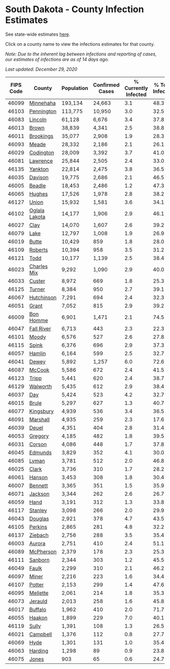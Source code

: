 # South Dakota - County Infection Estimates

See state-wide estimates [here](/infections/us-sd).

Click on a county name to view the infections estimates for that county.

*Note: Due to the inherent lag between infections and reporting of cases, our estimates of infections are as of 14 days ago.*

*Last updated: December 29, 2020*

|   FIPS Code |                         County |   Population |   Confirmed Cases |   % Currently Infected |   % Total Infected |
|-------------|--------------------------------|--------------|-------------------|------------------------|--------------------|
|       46099 |         [Minnehaha](minnehaha) |      193,134 |            24,663 |                    3.1 |               48.3 |
|       46103 |       [Pennington](pennington) |      113,775 |            10,950 |                    3.0 |               32.5 |
|       46083 |             [Lincoln](lincoln) |       61,128 |             6,676 |                    3.4 |               37.8 |
|       46013 |                 [Brown](brown) |       38,839 |             4,341 |                    2.5 |               38.8 |
|       46011 |         [Brookings](brookings) |       35,077 |             2,908 |                    1.9 |               28.3 |
|       46093 |                 [Meade](meade) |       28,332 |             2,186 |                    2.1 |               26.1 |
|       46029 |         [Codington](codington) |       28,009 |             3,392 |                    3.7 |               41.0 |
|       46081 |           [Lawrence](lawrence) |       25,844 |             2,505 |                    2.4 |               33.0 |
|       46135 |             [Yankton](yankton) |       22,814 |             2,475 |                    3.8 |               36.5 |
|       46035 |             [Davison](davison) |       19,775 |             2,686 |                    2.1 |               46.5 |
|       46005 |               [Beadle](beadle) |       18,453 |             2,486 |                    1.2 |               47.3 |
|       46065 |               [Hughes](hughes) |       17,526 |             1,978 |                    2.8 |               38.2 |
|       46127 |                 [Union](union) |       15,932 |             1,581 |                    3.6 |               34.1 |
|       46102 | [Oglala Lakota](oglala-lakota) |       14,177 |             1,906 |                    2.9 |               46.1 |
|       46027 |                   [Clay](clay) |       14,070 |             1,607 |                    2.6 |               39.2 |
|       46079 |                   [Lake](lake) |       12,797 |             1,008 |                    1.9 |               26.9 |
|       46019 |                 [Butte](butte) |       10,429 |               859 |                    1.8 |               28.0 |
|       46109 |             [Roberts](roberts) |       10,394 |               958 |                    3.5 |               31.2 |
|       46121 |                   [Todd](todd) |       10,177 |             1,139 |                    2.5 |               38.4 |
|       46023 |     [Charles Mix](charles-mix) |        9,292 |             1,090 |                    2.9 |               40.0 |
|       46033 |               [Custer](custer) |        8,972 |               669 |                    1.8 |               25.3 |
|       46125 |               [Turner](turner) |        8,384 |               950 |                    2.7 |               39.1 |
|       46067 |       [Hutchinson](hutchinson) |        7,291 |               694 |                    2.4 |               32.3 |
|       46051 |                 [Grant](grant) |        7,052 |               815 |                    2.9 |               39.2 |
|       46009 |         [Bon Homme](bon-homme) |        6,901 |             1,471 |                    2.1 |               74.5 |
|       46047 |       [Fall River](fall-river) |        6,713 |               443 |                    2.3 |               22.3 |
|       46101 |                 [Moody](moody) |        6,576 |               527 |                    2.6 |               27.8 |
|       46115 |                 [Spink](spink) |        6,376 |               696 |                    2.9 |               37.3 |
|       46057 |               [Hamlin](hamlin) |        6,164 |               599 |                    2.5 |               32.7 |
|       46041 |                 [Dewey](dewey) |        5,892 |             1,257 |                    6.0 |               72.6 |
|       46087 |               [McCook](mccook) |        5,586 |               672 |                    2.4 |               41.5 |
|       46123 |                 [Tripp](tripp) |        5,441 |               620 |                    2.4 |               38.7 |
|       46129 |           [Walworth](walworth) |        5,435 |               612 |                    2.9 |               38.4 |
|       46037 |                     [Day](day) |        5,424 |               523 |                    4.2 |               32.7 |
|       46015 |                 [Brule](brule) |        5,297 |               627 |                    1.3 |               40.7 |
|       46077 |         [Kingsbury](kingsbury) |        4,939 |               536 |                    3.4 |               36.5 |
|       46091 |           [Marshall](marshall) |        4,935 |               259 |                    2.3 |               17.6 |
|       46039 |                 [Deuel](deuel) |        4,351 |               404 |                    2.8 |               31.4 |
|       46053 |             [Gregory](gregory) |        4,185 |               482 |                    1.8 |               39.5 |
|       46031 |               [Corson](corson) |        4,086 |               448 |                    1.7 |               37.8 |
|       46045 |             [Edmunds](edmunds) |        3,829 |               352 |                    4.1 |               30.0 |
|       46085 |                 [Lyman](lyman) |        3,781 |               512 |                    2.0 |               46.8 |
|       46025 |                 [Clark](clark) |        3,736 |               310 |                    1.7 |               28.2 |
|       46061 |               [Hanson](hanson) |        3,453 |               308 |                    1.8 |               30.4 |
|       46007 |             [Bennett](bennett) |        3,365 |               351 |                    1.5 |               35.9 |
|       46071 |             [Jackson](jackson) |        3,344 |               262 |                    2.6 |               26.7 |
|       46059 |                   [Hand](hand) |        3,191 |               312 |                    1.3 |               33.8 |
|       46117 |             [Stanley](stanley) |        3,098 |               266 |                    2.0 |               29.9 |
|       46043 |             [Douglas](douglas) |        2,921 |               378 |                    4.7 |               43.5 |
|       46105 |             [Perkins](perkins) |        2,865 |               281 |                    4.8 |               32.2 |
|       46137 |             [Ziebach](ziebach) |        2,756 |               288 |                    3.5 |               35.4 |
|       46003 |               [Aurora](aurora) |        2,751 |               410 |                    2.4 |               51.1 |
|       46089 |         [McPherson](mcpherson) |        2,379 |               178 |                    2.3 |               25.3 |
|       46111 |             [Sanborn](sanborn) |        2,344 |               303 |                    1.2 |               45.5 |
|       46049 |                 [Faulk](faulk) |        2,299 |               310 |                    2.1 |               46.2 |
|       46097 |                 [Miner](miner) |        2,216 |               223 |                    1.6 |               34.4 |
|       46107 |               [Potter](potter) |        2,153 |               299 |                    1.4 |               47.6 |
|       46095 |           [Mellette](mellette) |        2,061 |               214 |                    1.8 |               35.3 |
|       46073 |             [Jerauld](jerauld) |        2,013 |               258 |                    1.6 |               45.8 |
|       46017 |             [Buffalo](buffalo) |        1,962 |               410 |                    2.0 |               71.7 |
|       46055 |               [Haakon](haakon) |        1,899 |               229 |                    7.0 |               40.1 |
|       46119 |                 [Sully](sully) |        1,391 |               108 |                    1.3 |               26.5 |
|       46021 |           [Campbell](campbell) |        1,376 |               112 |                    0.8 |               27.7 |
|       46069 |                   [Hyde](hyde) |        1,301 |               131 |                    1.0 |               35.4 |
|       46063 |             [Harding](harding) |        1,298 |                89 |                    0.9 |               23.8 |
|       46075 |                 [Jones](jones) |          903 |                65 |                    0.6 |               24.7 |